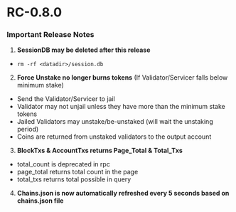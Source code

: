 # RC-0.8.0

### Important Release Notes

1) **SessionDB may be deleted after this release**

* `rm -rf <datadir>/session.db`

2) **Force Unstake no longer burns tokens**
   (If Validator/Servicer falls below minimum stake)
- Send the Validator/Servicer to jail
- Validator may not unjail unless they have more than the minimum stake tokens
- Jailed Validators may unstake/be-unstaked (will wait the unstaking period)
- Coins are returned from unstaked validators to the output account

3) **BlockTxs & AccountTxs returns Page_Total & Total_Txs**
- total_count is deprecated in rpc
- page_total returns total count in the page
- total_txs returns total possible in query

4) **Chains.json is now automatically refreshed every 5 seconds based on chains.json file**
